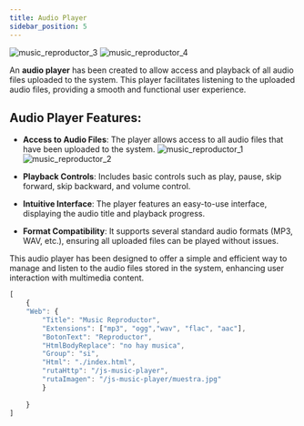 ```yaml
---
title: Audio Player
sidebar_position: 5
---
```


![music_reproductor_3](@site/static/img/modulos_ficheros/music_3.JPG)
![music_reproductor_4](@site/static/img/modulos_ficheros/music_4.JPG)

An **audio player** has been created to allow access and playback of all audio files uploaded to the system. This player facilitates listening to the uploaded audio files, providing a smooth and functional user experience.

## Audio Player Features:
- **Access to Audio Files**: The player allows access to all audio files that have been uploaded to the system.
![music_reproductor_1](@site/static/img/modulos_ficheros/music.JPG)
![music_reproductor_2](@site/static/img/modulos_ficheros/music_2.JPG)

- **Playback Controls**: Includes basic controls such as play, pause, skip forward, skip backward, and volume control.
- **Intuitive Interface**: The player features an easy-to-use interface, displaying the audio title and playback progress.
- **Format Compatibility**: It supports several standard audio formats (MP3, WAV, etc.), ensuring all uploaded files can be played without issues.

This audio player has been designed to offer a simple and efficient way to manage and listen to the audio files stored in the system, enhancing user interaction with multimedia content.


```jsx title="clepnid.json"
[
	{
    "Web": {
        "Title": "Music Reproductor",
        "Extensions": ["mp3", "ogg","wav", "flac", "aac"],
        "BotonText": "Reproductor",
        "HtmlBodyReplace": "no hay musica",
		"Group": "si",
		"Html": "./index.html",
		"rutaHttp": "/js-music-player",
		"rutaImagen": "/js-music-player/muestra.jpg"
        }
	
    }
]
```